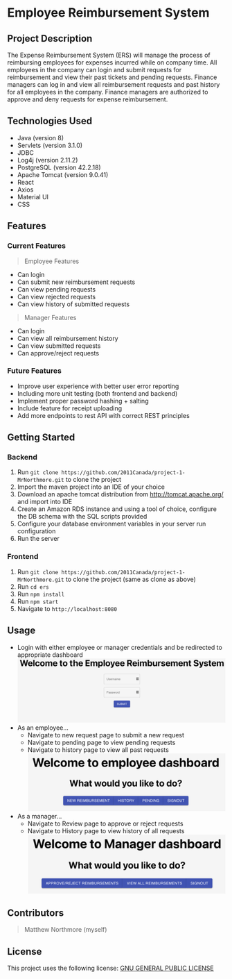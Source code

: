 # Employee Reimbursement System

## Project Description
The Expense Reimbursement System (ERS) will manage the process of reimbursing employees for expenses incurred while on company time. All employees in the company can login and submit requests for reimbursement and view their past tickets and pending requests. Finance managers can log in and view all reimbursement requests and past history for all employees in the company. Finance managers are authorized to approve and deny requests for expense reimbursement.

## Technologies Used
- Java (version 8)
- Servlets (version 3.1.0)
- JDBC
- Log4j (version 2.11.2)
- PostgreSQL (version 42.2.18)
- Apache Tomcat (version 9.0.41)
- React
- Axios
- Material UI
- CSS

## Features

### Current Features
> Employee Features
- Can login
- Can submit new reimbursement requests
- Can view pending requests
- Can view rejected requests
- Can view history of submitted requests

> Manager Features
- Can login
- Can view all reimbursement history
- Can view submitted requests
- Can approve/reject requests

### Future Features
- Improve user experience with better user error reporting
- Including more unit testing (both frontend and backend)
- Implement proper password hashing + salting
- Include feature for receipt uploading
- Add more endpoints to rest API with correct REST principles

## Getting Started
### Backend
1. Run ```git clone https://github.com/2011Canada/project-1-MrNorthmore.git``` to clone the project
2. Import the maven project into an IDE of your choice
3. Download an apache tomcat distribution from http://tomcat.apache.org/ and import into IDE
4. Create an Amazon RDS instance and using a tool of choice, configure the DB schema with the SQL scripts provided
5. Configure your database environment variables in your server run configuration
6. Run the server

### Frontend
1. Run ```git clone https://github.com/2011Canada/project-1-MrNorthmore.git``` to clone the project (same as clone as above)
2. Run ```cd ers```
3. Run ```npm install```
4. Run ```npm start```
5. Navigate to ```http://localhost:8080```

## Usage
- Login with either employee or manager credentials and be redirected to appropriate dashboard
![Login Screen](https://github.com/2011Canada/project-1-MrNorthmore/blob/main/Screenshots/login_screen.png)
- As an employee...
  - Navigate to new request page to submit a new request
  - Navigate to pending page to view pending requests
  - Navigate to history page to view all past requests
![Employee Dashboard](https://github.com/2011Canada/project-1-MrNorthmore/blob/main/Screenshots/employee_dashboard.png)
- As a manager...
  - Navigate to Review page to approve or reject requests
  - Navigate to History page to view history of all requests
![Manager Dashboard](https://github.com/2011Canada/project-1-MrNorthmore/blob/main/Screenshots/manager_dashboard.png)

## Contributors
> Matthew Northmore (myself)

## License
This project uses the following license: [GNU GENERAL PUBLIC LICENSE](<https://www.gnu.org/licenses/gpl-3.0.en.html>)
